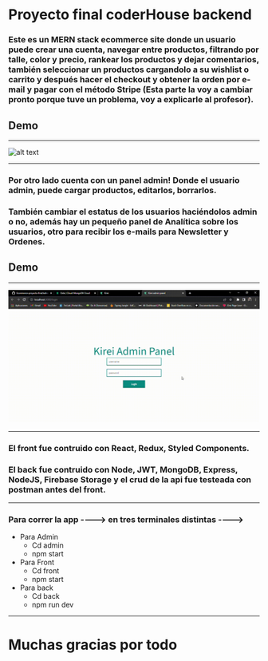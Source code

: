 # Proyecto final coderHouse backend
### Este es un MERN stack ecommerce site donde un usuario puede crear una cuenta, navegar entre productos, filtrando por talle, color y precio, rankear los productos y dejar comentarios, también seleccionar un productos cargandolo a su wishlist o carrito y después hacer el checkout y obtener la orden por e-mail y pagar con el método Stripe (Esta parte la voy a cambiar pronto porque tuve un problema, voy a explicarle al profesor).

## Demo
---
![alt text](https://github.com/Martin-J-Larre/Ecommerce-proyecto-final/blob/main/admin/public/gifs/Kirei%20-%20Google%20Chrome%202022-04-06%2001-49-53.gif?raw=true)

----
### Por otro lado cuenta con un panel admin! Donde el usuario admin, puede cargar productos, editarlos, borrarlos.
### También cambiar el estatus de los usuarios haciéndolos admin o no, además hay un pequeño panel de Analítica sobre los usuarios, otro para recibir los e-mails para Newsletter y Ordenes.
## Demo
---
![alt text](https://github.com/Martin-J-Larre/Ecommerce-proyecto-final/blob/main/admin/public/gifs/Kirei%20admin%20panel%20-%20Google%20Chrome%202022-04-06%2002-00-22.gif?raw=true)

----
### El front fue contruido con React, Redux, Styled Components.
### El back fue contruido con Node, JWT, MongoDB, Express, NodeJS, Firebase Storage y el crud de la api fue testeada con postman antes del front.
---
### Para correr la app ---->  en tres terminales distintas ---->
- Para Admin
  * Cd admin 
  * npm start
- Para Front
  * Cd front 
  * npm start
- Para back
  * Cd back 
  * npm run dev
---


# Muchas gracias por todo
